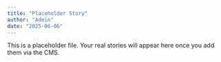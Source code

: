 ```yaml
---
title: "Placeholder Story"
author: "Admin"
date: "2025-06-06"
---
```


This is a placeholder file. Your real stories will appear here once you add them via the CMS.

